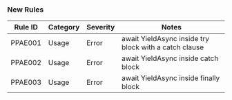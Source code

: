﻿### New Rules

Rule ID | Category | Severity | Notes
--------|----------|----------|--------------------
PPAE001 |   Usage  |   Error  | await YieldAsync inside try block with a catch clause
PPAE002 |   Usage  |   Error  | await YieldAsync inside catch block
PPAE003 |   Usage  |   Error  | await YieldAsync inside finally block